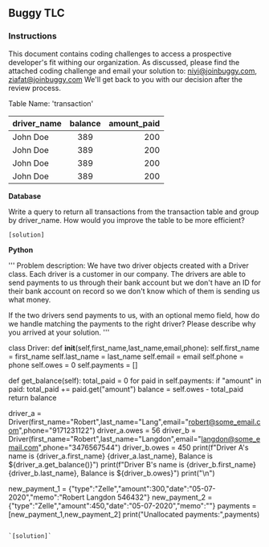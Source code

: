 ## Buggy TLC

### Instructions
This document contains coding challenges to access a prospective developer's fit withing our organization.
As discussed, please find the attached coding challenge and email your solution to: niyi@joinbuggy.com, ziafat@joinbuggy.com
We'll get back to you with our decision after the review process.

Table Name: 'transaction'

| driver_name |   balance   | amount_paid |
|-------------|:-----------:|------------:|
| John Doe    |      389    |   200       |
| John Doe    |      389    |   200       |
| John Doe    |      389    |   200       |
| John Doe    |      389    |   200       |

**Database**

Write a query to return all transactions from the transaction table and group by driver_name.
How would you improve the table to be more efficient?

`[solution]`


**Python**

'''
Problem description:
  We have two driver objects created with a Driver class. Each driver is a customer in our company.
  The drivers are able to send payments to us through their bank account but we don't have an ID for their bank account on record so we don't know which of them is sending us what money.
  
  If the two drivers send payments to us, with an optional memo field,
  how do we handle matching the payments to the right driver?
  Please describe why you arrived at your solution.
'''

class Driver:
  def __init__(self,first_name,last_name,email,phone):
    self.first_name = first_name
    self.last_name = last_name
    self.email = email
    self.phone = phone
    self.owes = 0
    self.payments = []
  
  def get_balance(self):
    total_paid = 0
    for paid in self.payments:
      if "amount" in paid:
        total_paid += paid.get("amount")
    balance = self.owes - total_paid
    return balance

driver_a = Driver(first_name="Robert",last_name="Lang",email="robert@some_email.com",phone="9171231122")
driver_a.owes = 56
driver_b = Driver(first_name="Robert",last_name="Langdon",email="langdon@some_email.com",phone="3476567544")
driver_b.owes = 450
print(f"Driver A's name is {driver_a.first_name} {driver_a.last_name}, Balance is ${driver_a.get_balance()}")
print(f"Driver B's name is {driver_b.first_name} {driver_b.last_name}, Balance is ${driver_b.owes}")
print("\n")

new_payment_1 = {"type":"Zelle","amount":300,"date":"05-07-2020","memo":"Robert Langdon 546432"}
new_payment_2 = {"type":"Zelle","amount":450,"date":"05-07-2020","memo":""}
payments = [new_payment_1,new_payment_2]
print("Unallocated payments:",payments)

```

`[solution]`
